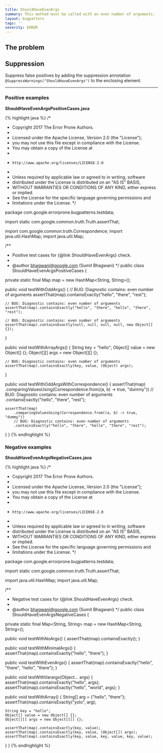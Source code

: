 ```yaml
---
title: ShouldHaveEvenArgs
summary: This method must be called with an even number of arguments.
layout: bugpattern
tags: ''
severity: ERROR
---
```


<!--
*** AUTO-GENERATED, DO NOT MODIFY ***
To make changes, edit the @BugPattern annotation or the explanation in docs/bugpattern.
-->


## The problem


## Suppression
Suppress false positives by adding the suppression annotation `@SuppressWarnings("ShouldHaveEvenArgs")` to the enclosing element.


----------

### Positive examples
__ShouldHaveEvenArgsPositiveCases.java__

{% highlight java %}
/*
 * Copyright 2017 The Error Prone Authors.
 *
 * Licensed under the Apache License, Version 2.0 (the "License");
 * you may not use this file except in compliance with the License.
 * You may obtain a copy of the License at
 *
 *     http://www.apache.org/licenses/LICENSE-2.0
 *
 * Unless required by applicable law or agreed to in writing, software
 * distributed under the License is distributed on an "AS IS" BASIS,
 * WITHOUT WARRANTIES OR CONDITIONS OF ANY KIND, either express or implied.
 * See the License for the specific language governing permissions and
 * limitations under the License.
 */

package com.google.errorprone.bugpatterns.testdata;

import static com.google.common.truth.Truth.assertThat;

import com.google.common.truth.Correspondence;
import java.util.HashMap;
import java.util.Map;

/**
 * Positive test cases for {@link ShouldHaveEvenArgs} check.
 *
 * @author bhagwani@google.com (Sumit Bhagwani)
 */
public class ShouldHaveEvenArgsPositiveCases {

  private static final Map map = new HashMap<String, String>();

  public void testWithOddArgs() {
    // BUG: Diagnostic contains: even number of arguments
    assertThat(map).containsExactly("hello", "there", "rest");

    // BUG: Diagnostic contains: even number of arguments
    assertThat(map).containsExactly("hello", "there", "hello", "there", "rest");

    // BUG: Diagnostic contains: even number of arguments
    assertThat(map).containsExactly(null, null, null, null, new Object[] {});
  }

  public void testWithArrayArgs() {
    String key = "hello";
    Object[] value = new Object[] {};
    Object[][] args = new Object[][] {};

    // BUG: Diagnostic contains: even number of arguments
    assertThat(map).containsExactly(key, value, (Object) args);
  }

  public void testWithOddArgsWithCorrespondence() {
    assertThat(map)
        .comparingValuesUsing(Correspondence.from((a, b) -> true, "dummy"))
        // BUG: Diagnostic contains: even number of arguments
        .containsExactly("hello", "there", "rest");

    assertThat(map)
        .comparingValuesUsing(Correspondence.from((a, b) -> true, "dummy"))
        // BUG: Diagnostic contains: even number of arguments
        .containsExactly("hello", "there", "hello", "there", "rest");
  }
}
{% endhighlight %}

### Negative examples
__ShouldHaveEvenArgsNegativeCases.java__

{% highlight java %}
/*
 * Copyright 2017 The Error Prone Authors.
 *
 * Licensed under the Apache License, Version 2.0 (the "License");
 * you may not use this file except in compliance with the License.
 * You may obtain a copy of the License at
 *
 *     http://www.apache.org/licenses/LICENSE-2.0
 *
 * Unless required by applicable law or agreed to in writing, software
 * distributed under the License is distributed on an "AS IS" BASIS,
 * WITHOUT WARRANTIES OR CONDITIONS OF ANY KIND, either express or implied.
 * See the License for the specific language governing permissions and
 * limitations under the License.
 */

package com.google.errorprone.bugpatterns.testdata;

import static com.google.common.truth.Truth.assertThat;

import java.util.HashMap;
import java.util.Map;

/**
 * Negative test cases for {@link ShouldHaveEvenArgs} check.
 *
 * @author bhagwani@google.com (Sumit Bhagwani)
 */
public class ShouldHaveEvenArgsNegativeCases {

  private static final Map<String, String> map = new HashMap<String, String>();

  public void testWithNoArgs() {
    assertThat(map).containsExactly();
  }

  public void testWithMinimalArgs() {
    assertThat(map).containsExactly("hello", "there");
  }

  public void testWithEvenArgs() {
    assertThat(map).containsExactly("hello", "there", "hello", "there");
  }

  public void testWithVarargs(Object... args) {
    assertThat(map).containsExactly("hello", args);
    assertThat(map).containsExactly("hello", "world", args);
  }

  public void testWithArray() {
    String[] arg = {"hello", "there"};
    assertThat(map).containsExactly("yolo", arg);

    String key = "hello";
    Object[] value = new Object[] {};
    Object[][] args = new Object[][] {};

    assertThat(map).containsExactly(key, value);
    assertThat(map).containsExactly(key, value, (Object[]) args);
    assertThat(map).containsExactly(key, value, key, value, key, value);
  }
}
{% endhighlight %}

